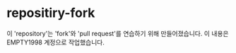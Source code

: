 # repositiry-fork

이 'repository'는 'fork'와 'pull request'를 연습하기 위해 만들어졌습니다.
이 내용은 EMPTY1998 계정으로 작업했습니다.
